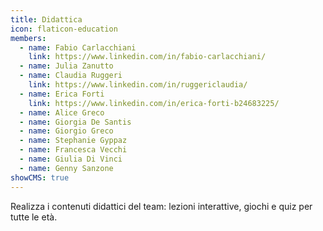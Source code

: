 ```yaml
---
title: Didattica
icon: flaticon-education
members:
  - name: Fabio Carlacchiani
    link: https://www.linkedin.com/in/fabio-carlacchiani/
  - name: Julia Zanutto
  - name: Claudia Ruggeri
    link: https://www.linkedin.com/in/ruggericlaudia/
  - name: Erica Forti
    link: https://www.linkedin.com/in/erica-forti-b24683225/
  - name: Alice Greco
  - name: Giorgia De Santis
  - name: Giorgio Greco
  - name: Stephanie Gyppaz
  - name: Francesca Vecchi
  - name: Giulia Di Vinci
  - name: Genny Sanzone
showCMS: true
---
```

Realizza i contenuti didattici del team: lezioni interattive, giochi e quiz per tutte le età.